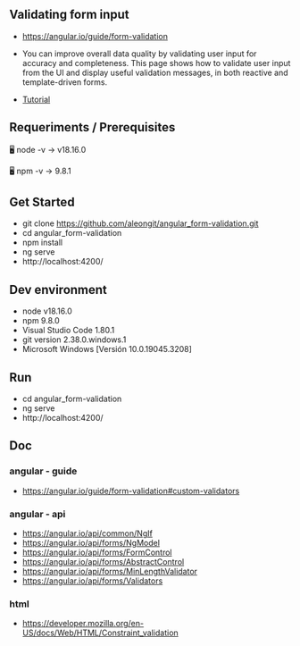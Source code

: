 ## Validating form input

- https://angular.io/guide/form-validation

- You can improve overall data quality by validating user input for accuracy and completeness. This page shows how to validate user input from the UI and display useful validation messages, in both reactive and template-driven forms.

- [Tutorial](tutorial.md)




## Requeriments / Prerequisites

🖥️ node -v
→ v18.16.0

🖥️ npm -v
→ 9.8.1



## Get Started

- git clone https://github.com/aleongit/angular_form-validation.git
- cd angular_form-validation
- npm install
- ng serve
- http://localhost:4200/



## Dev environment

- node v18.16.0
- npm 9.8.0
- Visual Studio Code 1.80.1
- git version 2.38.0.windows.1
- Microsoft Windows [Versión 10.0.19045.3208]




## Run

- cd angular_form-validation
- ng serve
- http://localhost:4200/




## Doc


### angular - guide
- https://angular.io/guide/form-validation#custom-validators



### angular - api
- https://angular.io/api/common/NgIf
- https://angular.io/api/forms/NgModel
- https://angular.io/api/forms/FormControl
- https://angular.io/api/forms/AbstractControl
- https://angular.io/api/forms/MinLengthValidator
- https://angular.io/api/forms/Validators



### html
- https://developer.mozilla.org/en-US/docs/Web/HTML/Constraint_validation

